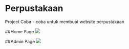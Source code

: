 # Perpustakaan

Project Coba - coba untuk membuat website perpustakaan

##Home Page
![](https://github.com/Danboru/Perpustakkan/blob/master/ss/main.png?raw=true)

##Admin Page
![](https://github.com/Danboru/Perpustakkan/blob/master/ss/admin.png?raw=true)
